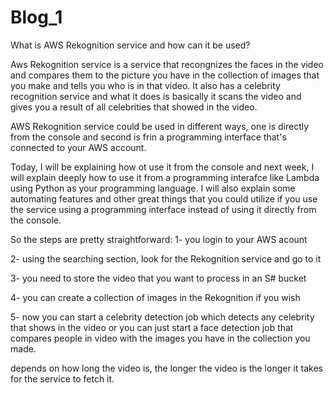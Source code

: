 # Blog_1

What is AWS Rekognition service and how can it be used?

Aws Rekognition service is a service that recongnizes the faces in the video and compares them to the picture you have in the collection of images that you make and tells you who is in that video. It also has a celebrity recognition service and what it does is basically it scans the video and gives you a result of all celebrities that showed in the video.


AWS Rekognition service could be used in different ways, one is directly from the console and second is frin a programming interface that's connected to your AWS account.

Today, I will be explaining how ot use it from the console and next week, I will explain deeply how to use it from a programming interafce like Lambda using Python as your programming language. I will also explain some automating features and other great things that you could utilize if you use the service using a programming interface instead of using it directly from the console.

So the steps are pretty straightforward:
1- you login to your AWS acount

2- using the searching section, look for the Rekognition service and go to it

3- you need to store the video that you want to process in an S# bucket

4- you can create a collection of images in the Rekognition if you wish

5- now you can start a celebrity detection job which detects any celebrity that shows in the video or you can just start a face detection job that compares people in video with the images you have in the collection you made.

depends on how long the video is, the longer the video is the longer it takes for the service to fetch it.
